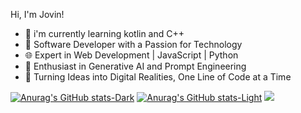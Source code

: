 Hi, I'm Jovin!
- 🌱 i'm currently learning kotlin and C++
- 👋 Software Developer with a Passion for Technology
- 🌐 Expert in Web Development | JavaScript | Python
- 🧠 Enthusiast in Generative AI and Prompt Engineering
- 🚀 Turning Ideas into Digital Realities, One Line of Code at a Time

  
[![Anurag's GitHub stats-Dark](https://github-readme-stats.vercel.app/api?username=jovination&show_icons=true&theme=dark#gh-dark-mode-only)](https://github.com/anuraghazra/github-readme-stats#gh-dark-mode-only)
[![Anurag's GitHub stats-Light](https://github-readme-stats.vercel.app/api?username=jovination&show_icons=true&theme=default#gh-light-mode-only)](https://github.com/anuraghazra/github-readme-stats#gh-light-mode-only)
<img src="https://github-readme-stats.vercel.app/api/top-langs/?username=jovination"/>
